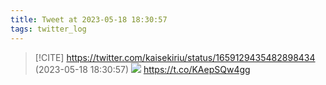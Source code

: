 ```yaml
---
title: Tweet at 2023-05-18 18:30:57
tags: twitter_log
---
```


> [!CITE] https://twitter.com/kaisekiriu/status/1659129435482898434 (2023-05-18 18:30:57)
> ![](https://twitter.com/kaisekiriu/status/1659129435482898434)
> https://t.co/KAepSQw4gg
